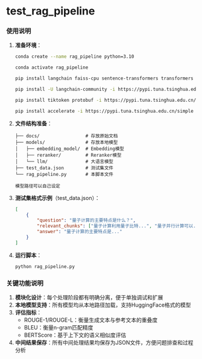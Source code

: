 # test_rag_pipeline

### 使用说明

1. **准备环境**：
   ```bash
   conda create --name rag_pipeline python=3.10
   
   conda activate rag_pipeline
   
   pip install langchain faiss-cpu sentence-transformers transformers rouge-score nltk jieba bert-score -i https://pypi.tuna.tsinghua.edu.cn/simple/

   pip install -U langchain-community -i https://pypi.tuna.tsinghua.edu.cn/simple

   pip install tiktoken protobuf -i https://pypi.tuna.tsinghua.edu.cn/simple

   pip install accelerate -i https://pypi.tuna.tsinghua.edu.cn/simple

   ```

2. **文件结构准备**：
   ```
   ├── docs/                 # 存放原始文档
   ├── models/               # 存放本地模型
   │   ├── embedding_model/  # Embedding模型
   │   ├── reranker/         # Reranker模型
   │   └── llm/              # 大语言模型
   ├── test_data.json        # 测试集文件
   └── rag_pipeline.py       # 本脚本文件

   模型路径可以自己设定
   ```
 

3. **测试集格式示例**（test_data.json）：
   ```json
   [
       {
           "question": "量子计算的主要特点是什么？",
           "relevant_chunks": ["量子计算利用量子比特...", "量子并行计算可以..."],
           "answer": "量子计算的主要特点是..."
       }
   ]
   ```

4. **运行脚本**：
   ```bash
   python rag_pipeline.py
   ```

### 关键功能说明

1. **模块化设计**：每个处理阶段都有明确分离，便于单独调试和扩展
2. **本地模型支持**：所有模型均从本地路径加载，支持HuggingFace格式的模型
3. **评估指标**：
   - ROUGE-1/ROUGE-L：衡量生成文本与参考文本的重叠度
   - BLEU：衡量n-gram匹配精度
   - BERTScore：基于上下文的语义相似度评估
4. **中间结果保存**：所有中间处理结果均保存为JSON文件，方便问题排查和过程分析
